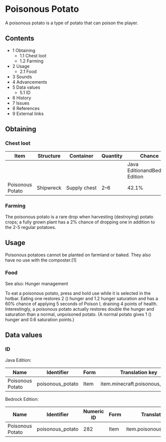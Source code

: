 # Poisonous Potato
A poisonous potato is a type of potato that can poison the player.

## Contents
- 1 Obtaining
	- 1.1 Chest loot
	- 1.2 Farming
- 2 Usage
	- 2.1 Food
- 3 Sounds
- 4 Advancements
- 5 Data values
	- 5.1 ID
- 6 History
- 7 Issues
- 8 References
- 9 External links

## Obtaining
### Chest loot
| Item             | Structure | Container    | Quantity | Chance                         |
|------------------|-----------|--------------|----------|--------------------------------|
|                  |           |              |          | Java EditionandBedrock Edition |
| Poisonous Potato | Shipwreck | Supply chest | 2–6      | 42.1%                          |

### Farming
The poisonous potato is a rare drop when harvesting (destroying) potato crops; a fully grown plant has a 2% chance of dropping one in addition to the 2-5 regular potatoes.

## Usage
Poisonous potatoes cannot be planted on farmland or baked. They also have no use with the composter.[1]

### Food
See also: Hunger management

To eat a poisonous potato, press and hold use while it is selected in the hotbar. Eating one restores 2 () hunger and 1.2 hunger saturation and has a 60% chance of applying 5 seconds of Poison I, draining 4 points of health.
Interestingly, a poisonous potato actually restores double the hunger and saturation than a normal, unpoisoned potato. (A normal potato gives 1 () hunger and 0.6 saturation points.)

## Data values
### ID
Java Edition:

| Name             | Identifier       | Form | Translation key                 |
|------------------|------------------|------|---------------------------------|
| Poisonous Potato | poisonous_potato | Item | item.minecraft.poisonous_potato |

Bedrock Edition:

| Name             | Identifier       | Numeric ID | Form | Translation key            |
|------------------|------------------|------------|------|----------------------------|
| Poisonous Potato | poisonous_potato | 282        | Item | item.poisonous_potato.name |


